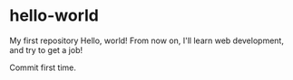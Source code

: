 # hello-world
My first repository
Hello, world! From now on, I'll learn web development, and try to get a job!

Commit first time.
